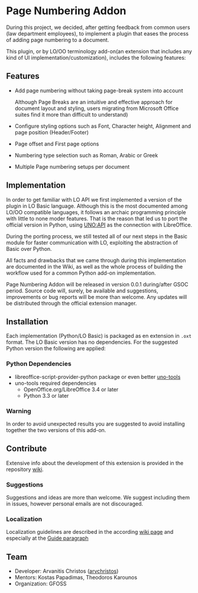 # Page Numbering Addon

During this project, we decided, after getting feedback from common users (law department employees), to implement a plugin that eases the process of adding page numbering to a document.

This plugin, or by LO/OO terminology add-on(an extension that includes any kind of UI implementation/customization), includes the following features:

## Features
* Add page numbering without taking page-break system into account

  Although Page Breaks are an intuitive and effective approach for document layout and styling, users migrating from Microsoft Office suites find it more than difficult to understand)

* Configure styling options such as Font, Character height, Αlignment and page position (Header/Footer)
* Page offset and First page options
* Numbering type selection such as Roman, Arabic or Greek
* Multiple Page numbering setups per document

## Implementation
In order to get familiar with LO API we first implemented a version of the plugin in LO Basic language. Although this is the most documented among LO/OO compatible languages, it follows an archaic programming principle with little to none moder features. That is the reason that led us to port the official version in Python, using [UNO:API](https://api.libreoffice.org/) as the connection with LibreOffice.

During the porting process, we still tested all of our next steps in the Basic module for faster communication with LO, exploiting the abstraction of Basic over Python.

All facts and drawbacks that we came through during this implementation are documented in the Wiki, as well as the whole process of building the workflow used for a common Python add-on implementation.

Page Numbering Addon will be released in version 0.0.1 during/after GSOC period. Source code will, surely, be available and suggestions, improvements or bug reports will be more than welcome. Any updates will be distributed through the official extension manager.

## Installation
Each implementation (Python/LO Basic) is packaged as en extension in `.oxt` format. The LO Basic version has no dependencies. For the suggested Python version the following are applied:

### Python Dependencies
* libreoffice-script-provider-python package or even better [uno-tools](https://pypi.org/project/unotools/)
* uno-tools required dependencies
  - OpenOffice.org/LibreOffice 3.4 or later
  - Python 3.3 or later

### Warning
In order to avoid unexpected results you are suggested to avoid installing together the two versions of this add-on.

## Contribute 
Extensive info about the development of this extension is provided in the repository [wiki](https://github.com/eellak/gsoc2018-librecust/wiki). 

### Suggestions 
Suggestions and ideas are more than welcome. We suggest including them in issues, however personal emails are not discouraged.

### Localization 
Localization guidelines are described in the according [wiki page](https://github.com/eellak/gsoc2018-librecust/wiki/Localization) and especially at the [Guide paragraph](https://github.com/eellak/gsoc2018-librecust/wiki/Localization#how-to-localize-librecust-extensions)

## Team 
* Developer: Arvanitis Christos ([arvchristos](https://github.com/arvchrihttps://github.com/eellak/gsoc2018-librecust/wiki/Localization#how-to-localize-librecust-extensionsstos))
* Mentors: Kostas Papadimas, Theodoros Karounos
* Organization: GFOSS 